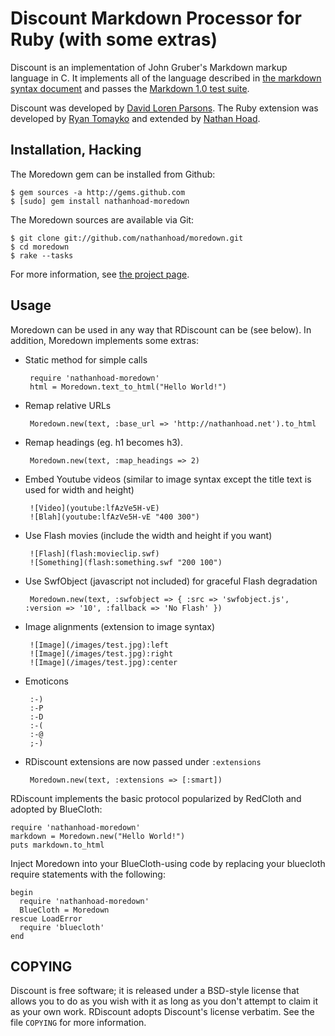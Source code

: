 Discount Markdown Processor for Ruby (with some extras)
=======================================================

Discount is an implementation of John Gruber's Markdown markup language in C. It
implements all of the language described in [the markdown syntax document][1] and
passes the [Markdown 1.0 test suite][2].

Discount was developed by [David Loren Parsons][3]. The Ruby extension was
developed by [Ryan Tomayko][4] and extended by [Nathan Hoad][5].

[1]: http://daringfireball.net/projects/markdown/syntax
[2]: http://daringfireball.net/projects/downloads/MarkdownTest_1.0.zip
[3]: http://www.pell.portland.or.us/~orc
[4]: http://tomayko.com/
[5]: http://nathanhoad.net/

Installation, Hacking
---------------------

The Moredown gem can be installed from Github:

    $ gem sources -a http://gems.github.com
    $ [sudo] gem install nathanhoad-moredown

The Moredown sources are available via Git:

    $ git clone git://github.com/nathanhoad/moredown.git
    $ cd moredown
    $ rake --tasks

For more information, see [the project page](http://github.com/nathanhoad/moredown).

Usage
-----

Moredown can be used in any way that RDiscount can be (see below). In addition, Moredown
implements some extras:

 * Static method for simple calls

        require 'nathanhoad-moredown'
        html = Moredown.text_to_html("Hello World!")

 * Remap relative URLs
 
        Moredown.new(text, :base_url => 'http://nathanhoad.net').to_html

 * Remap headings (eg. h1 becomes h3).
 
        Moredown.new(text, :map_headings => 2)

 * Embed Youtube videos (similar to image syntax except the title text is used for width and height)
 
        ![Video](youtube:lfAzVe5H-vE)
        ![Blah](youtube:lfAzVe5H-vE "400 300")
 
 * Use Flash movies (include the width and height if you want)
 
        ![Flash](flash:movieclip.swf)
        ![Something](flash:something.swf "200 100")

 * Use SwfObject (javascript not included) for graceful Flash degradation
 
        Moredown.new(text, :swfobject => { :src => 'swfobject.js', :version => '10', :fallback => 'No Flash' })

 * Image alignments (extension to image syntax)
 
        ![Image](/images/test.jpg):left
        ![Image](/images/test.jpg):right
        ![Image](/images/test.jpg):center

 * Emoticons
 
        :-)
        :-P
        :-D
        :-(
        :-@
        ;-)

 * RDiscount extensions are now passed under `:extensions`
 
        Moredown.new(text, :extensions => [:smart])

RDiscount implements the basic protocol popularized by RedCloth and adopted
by BlueCloth:

    require 'nathanhoad-moredown'
    markdown = Moredown.new("Hello World!")
    puts markdown.to_html

Inject Moredown into your BlueCloth-using code by replacing your bluecloth
require statements with the following:

    begin
      require 'nathanhoad-moredown'
      BlueCloth = Moredown
    rescue LoadError
      require 'bluecloth'
    end
    

COPYING
-------

Discount is free software;  it is released under a BSD-style license
that allows you to do as you wish with it as long as you don't attempt
to claim it as your own work. RDiscount adopts Discount's license
verbatim. See the file `COPYING` for more information.
